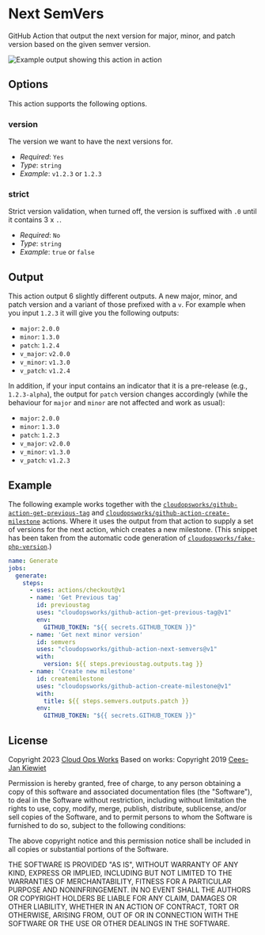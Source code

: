 # Next SemVers

GitHub Action that output the next version for major, minor, and patch version based on the given semver version.

![Example output showing this action in action](images/output.png)

## Options

This action supports the following options.

### version

The version we want to have the next versions for.

* *Required*: `Yes`
* *Type*: `string`
* *Example*: `v1.2.3` or `1.2.3`

### strict

Strict version validation, when turned off, the version is suffixed with `.0` until it contains 3 x `.`.

* *Required*: `No`
* *Type*: `string`
* *Example*: `true` or `false`

## Output

This action output 6 slightly different outputs. A new major, minor, and patch version and a variant of those prefixed
with a `v`. For example when you input `1.2.3` it will give you the following outputs:

* `major`: `2.0.0`
* `minor`: `1.3.0`
* `patch`: `1.2.4`
* `v_major`: `v2.0.0`
* `v_minor`: `v1.3.0`
* `v_patch`: `v1.2.4`

In addition, if your input contains an indicator that it is a pre-release (e.g., `1.2.3-alpha`), the output for `patch` version changes accordingly (while the behaviour for `major` and `minor` are not affected and work as usual):

* `major`: `2.0.0`
* `minor`: `1.3.0`
* `patch`: `1.2.3`
* `v_major`: `v2.0.0`
* `v_minor`: `v1.3.0`
* `v_patch`: `v1.2.3`


## Example

The following example works together with the [`cloudopsworks/github-action-get-previous-tag`](https://github.com/marketplace/actions/get-latest-tag)
and [`cloudopsworks/github-action-create-milestone`](https://github.com/marketplace/actions/create-milestone) actions.
Where it uses the output from that action to supply a set of versions for the next action, which creates a new
milestone. (This snippet has been taken from the automatic code generation of [`cloudopsworks/fake-php-version`](https://github.com/cloudopsworks/php-fake-php-version/).)

```yaml
name: Generate
jobs:
  generate:
    steps:
      - uses: actions/checkout@v1
      - name: 'Get Previous tag'
        id: previoustag
        uses: "cloudopsworks/github-action-get-previous-tag@v1"
        env:
          GITHUB_TOKEN: "${{ secrets.GITHUB_TOKEN }}"
      - name: 'Get next minor version'
        id: semvers
        uses: "cloudopsworks/github-action-next-semvers@v1"
        with:
          version: ${{ steps.previoustag.outputs.tag }}
      - name: 'Create new milestone'
        id: createmilestone
        uses: "cloudopsworks/github-action-create-milestone@v1"
        with:
          title: ${{ steps.semvers.outputs.patch }}
        env:
          GITHUB_TOKEN: "${{ secrets.GITHUB_TOKEN }}"
```

## License ##

Copyright 2023 [Cloud Ops Works](http://cloudops.works/)
Based on works: Copyright 2019 [Cees-Jan Kiewiet](http://wyrihaximus.net/)

Permission is hereby granted, free of charge, to any person
obtaining a copy of this software and associated documentation
files (the "Software"), to deal in the Software without
restriction, including without limitation the rights to use,
copy, modify, merge, publish, distribute, sublicense, and/or sell
copies of the Software, and to permit persons to whom the
Software is furnished to do so, subject to the following
conditions:

The above copyright notice and this permission notice shall be
included in all copies or substantial portions of the Software.

THE SOFTWARE IS PROVIDED "AS IS", WITHOUT WARRANTY OF ANY KIND,
EXPRESS OR IMPLIED, INCLUDING BUT NOT LIMITED TO THE WARRANTIES
OF MERCHANTABILITY, FITNESS FOR A PARTICULAR PURPOSE AND
NONINFRINGEMENT. IN NO EVENT SHALL THE AUTHORS OR COPYRIGHT
HOLDERS BE LIABLE FOR ANY CLAIM, DAMAGES OR OTHER LIABILITY,
WHETHER IN AN ACTION OF CONTRACT, TORT OR OTHERWISE, ARISING
FROM, OUT OF OR IN CONNECTION WITH THE SOFTWARE OR THE USE OR
OTHER DEALINGS IN THE SOFTWARE.
